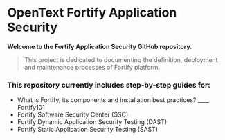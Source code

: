# OpenText Fortify Application Security

**Welcome to the Fortify Application Security GitHub repository.**
> This project is dedicated to documenting the definition, deployment and maintenance processes of Fortify platform.

### This repository currently includes step-by-step guides for:
+ What is Fortify, its components and installation best practices? ____ Fortify101
+ Fortify Software Security Center (SSC)
+ Fortify Dynamic Application Security Testing (DAST)
+ Fortify Static Application Security Testing (SAST)
